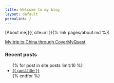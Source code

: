 ```yaml
---
title: Welcome to my blog
layout: default
permalink: /
---
```


[About me]({{ site.url }}{% link pages/about.md %})

[My trip to China through CoverMyQuest](https://www.covermymeds.com/main/covermyquest-alex-mooney/)

### Recent posts
<ul>
  {% for post in site.posts limit:10 %}
    <li><a href="{{ site.url }}{{ post.url }}">{{ post.title }}</a></li>
  {% endfor %}
</ul>
